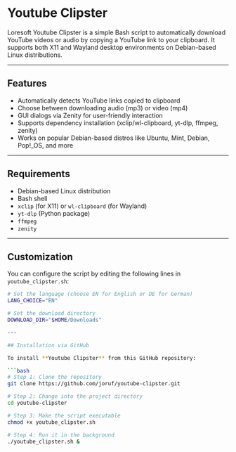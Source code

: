 # Youtube Clipster

Loresoft Youtube Clipster is a simple Bash script to automatically download YouTube videos or audio by copying a YouTube link to your clipboard. It supports both X11 and Wayland desktop environments on Debian-based Linux distributions.

---

## Features

- Automatically detects YouTube links copied to clipboard
- Choose between downloading audio (mp3) or video (mp4)
- GUI dialogs via Zenity for user-friendly interaction
- Supports dependency installation (xclip/wl-clipboard, yt-dlp, ffmpeg, zenity)
- Works on popular Debian-based distros like Ubuntu, Mint, Debian, Pop!_OS, and more

---

## Requirements

- Debian-based Linux distribution
- Bash shell
- `xclip` (for X11) or `wl-clipboard` (for Wayland)
- `yt-dlp` (Python package)
- `ffmpeg`
- `zenity`

---

## Customization

You can configure the script by editing the following lines in `youtube_clipster.sh`:

```bash
# Set the language (choose EN for English or DE for German)
LANG_CHOICE="EN"

# Set the download directory
DOWNLOAD_DIR="$HOME/Downloads"

---

## Installation via GitHub

To install **Youtube Clipster** from this GitHub repository:

```bash
# Step 1: Clone the repository
git clone https://github.com/joruf/youtube-clipster.git

# Step 2: Change into the project directory
cd youtube-clipster

# Step 3: Make the script executable
chmod +x youtube_clipster.sh

# Step 4: Run it in the background
./youtube_clipster.sh &

